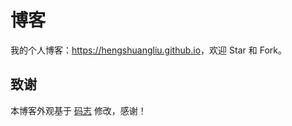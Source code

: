# 博客

我的个人博客：<https://hengshuangliu.github.io>，欢迎 Star 和 Fork。

## 致谢

本博客外观基于 [码志](https://mazhuang.org) 修改，感谢！